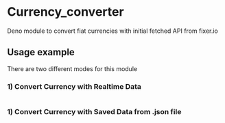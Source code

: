 # Currency_converter
Deno module to convert fiat currencies with initial fetched API from fixer.io

## Usage example
There are two different modes for this module

### 1) Convert Currency with Realtime Data
```js

```

### 1) Convert Currency with Saved Data from .json file
```js

```

